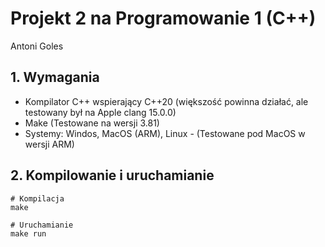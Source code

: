 # Projekt 2 na Programowanie 1 (C++)

Antoni Goles

## 1. Wymagania

- Kompilator C++ wspierający C++20 (większość powinna działać, ale testowany był na Apple clang 15.0.0)
- Make (Testowane na wersji 3.81)
- Systemy: Windos, MacOS (ARM), Linux - (Testowane pod MacOS w wersji ARM)

## 2. Kompilowanie i uruchamianie

```
# Kompilacja
make

# Uruchamianie
make run
```
